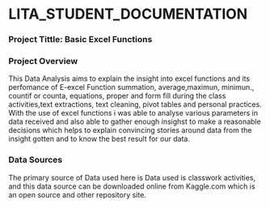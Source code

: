 # LITA_STUDENT_DOCUMENTATION

### Project Tittle: Basic Excel Functions

### Project Overview
This Data Analysis aims to explain the insight into excel functions and its perfomance of E-excel Function summation, average,maximun, minimun., countif or counta, equations, proper and form fill during the class activities,text extractions, text cleaning, pivot tables and personal practices. With the use of excel functions i was able to analyse various parameters in data received and also able to gather enough insighst to make a reasonable decisions which helps to explain convincing stories around data from the insight gotten and to know the best result for our data.

### Data Sources
The primary source of Data used here is Data used is classwork activities, and this data source can be downloaded online from Kaggle.com which is an open source and other repository site.
